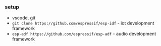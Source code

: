 ### setup
* vscode, git
* ```git clone https://github.com/espressif/esp-idf``` - iot development framework
* ```esp-adf https://github.com/espressif/esp-adf``` - audio development framework